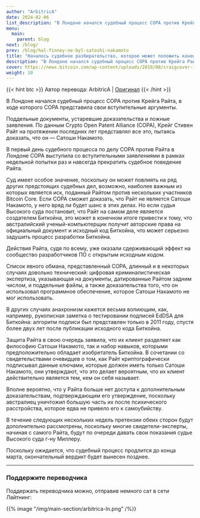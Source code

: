 ```yaml
---
author: "ArbitricA"
date: 2024-02-06
list_description: "В Лондоне начался судебный процесс COPA против Крейга Райта, в ходе которого COPA представила свои вступительные аргументы."
menu:
  main:
    parent: blog
next: /blog/
prev: /blog/hal-finney-ne-byl-satoshi-nakamoto
title: "Началось судебное разбирательство, которое может положить конец клоунаде Крейга Райта"
description: "В Лондоне начался судебный процесс COPA против Крейга Райта, в ходе которого COPA представила свои вступительные аргументы."
cover: https://news.bitcoin.com/wp-content/uploads/2019/08/craigcover-1024x674.jpg
weight: 10
---
```


{{< hint btc >}}
Автор перевода: ArbitricA | [Оригинал](https://bitcoinmagazine.com/legal/the-trial-that-could-end-craig-wrights-satoshi-claim-for-good-started-today)
{{< /hint >}}

В Лондоне начался судебный процесс COPA против Крейга Райта, в ходе которого COPA представила свои вступительные аргументы.

Поддельные документы, устаревшие доказательства и ложные заявления. По данным Crypto Open Patent Alliance (COPA), Крейг Стивен Райт на протяжении последних лет представлял все это, пытаясь доказать, что он — Сатоши Накамото.

В первый день судебного процесса по делу COPA против Райта в Лондоне COPA выступила со вступительными заявлениями в рамках недельной попытки раз и навсегда прекратить судебное поведение Райта.

Суд имеет особое значение, поскольку он может повлиять на ряд других предстоящих судебных дел, возможно, наиболее важным из которых является иск, поданный Райтом против нескольких участников Bitcoin Core. Если COPA сможет доказать, что Райт не является Сатоши Накамото, у него вряд ли будет шанс в этих делах. Но если судья Высокого суда постановит, что Райт на самом деле является создателем Биткойна, это может в конечном итоге привести к тому, что австралийский ученый-компьютерщик получит авторские права на официальный документ и исходный код Биткойна, что может серьезно задушить процесс разработки Биткойна.

Действия Райта, судя по всему, уже оказали сдерживающий эффект на сообщество разработчиков ПО с открытым исходным кодом.

Список явного обмана, представленный COPA, длинный и в некоторых случаях довольно технический: цифровая криминалистическая экспертиза, указывающая на документы, датированные Райтом задним числом, и поддельные файлы, а также доказательства того, что он использовал программное обеспечение, которое Сатоши Накамото не мог использовать.

В других случаях анахронизм кажется весьма вопиющим, как, например, рукописная заметка о тестировании подписей EdDSA для Биткойна: алгоритм подписи был представлен только в 2011 году, спустя более двух лет после публикации исходного кода Биткойна.

Защита Райта в свою очередь заявила, что их клиент разделяет как философию Сатоши Накамото, так и набор навыков, которыми предположительно обладает изобретатель Биткойна. В сочетании со свидетельствами очевидцев о том, как Райт криптографически подписывал данные ключами, которые должен иметь только Сатоши Накамото, они утверждают, что это делает вероятным, что их клиент действительно является тем, кем он себя называет.

Вполне вероятно, что у Райта больше нет доступа к дополнительным доказательствам, подтверждающим его утверждение, поскольку австралиец уничтожил большую часть их после психического расстройства, которое едва не привело его к самоубийству.

В течение следующих нескольких недель претензии обеих сторон будут дополнительно рассмотрены, поскольку многие свидетели-эксперты, начиная с самого Райта, будут по очереди давать свои показания судье Высокого суда г-ну Миллеру.

Поскольку ожидается, что судебный процесс продлится до конца марта, окончательный вердикт будет вынесен позднее.

---

### Поддержите переводчика 

Поддержать переводчика можно, отправив немного сат в сети Лайтнинг:

{{% image "/img/main-section/arbitrica-ln.png" /%}}
